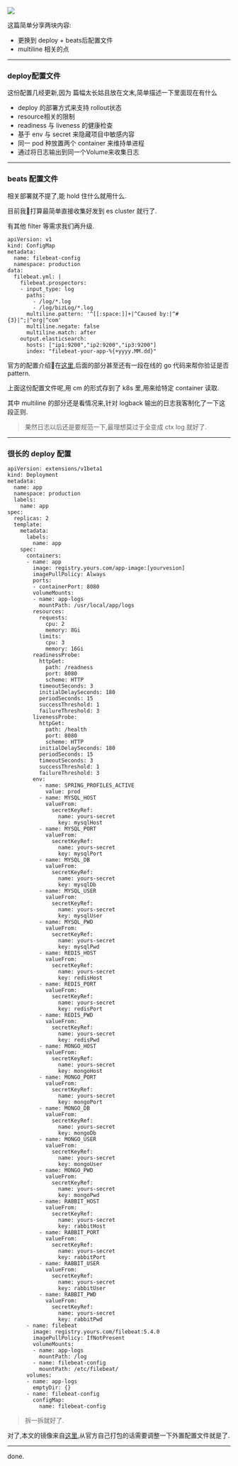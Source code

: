 ![](https://o4dyfn0ef.qnssl.com/image/2016-11-15-kube7-logo.png?imageView2/2/h/200) 


这篇简单分享两块内容: 

- 更换到 deploy + beats后配置文件
- multiline 相关的点


------- 

### deploy配置文件 

这份配置几经更新,因为 篇幅太长姑且放在文末,简单描述一下里面现在有什么 

- deploy 的部署方式来支持 rollout状态
- resource相关的限制
- readiness 与 liveness 的健康检查
- 基于 env 与 secret 来隐藏项目中敏感内容
- 同一 pod 种放置两个 container 来维持单进程
- 通过将日志输出到同一个Volume来收集日志

------- 

### beats 配置文件 

相关部署就不提了,能 hold 住什么就用什么. 

目前我打算最简单直接收集好发到 es cluster 就行了. 

有其他 filter 等需求我们再升级. 

```
apiVersion: v1
kind: ConfigMap
metadata:
  name: filebeat-config
  namespace: production
data:
  filebeat.yml: |
    filebeat.prospectors:
    - input_type: log
      paths:
        - /log/*.log
        - /log/bizLog/*.log
      multiline.pattern: '^[[:space:]]+|^Caused by:|^#{3}|^;|^org|^com'
      multiline.negate: false
      multiline.match: after
    output.elasticsearch:
      hosts: ["ip1:9200","ip2:9200","ip3:9200"]
      index: "filebeat-your-app-%{+yyyy.MM.dd}"

``` 

官方的配置介绍在[这里](https://www.elastic.co/guide/en/beats/filebeat/5.4/configuring-howto-filebeat.html),后面的部分甚至还有一段在线的 go 代码来帮你验证是否 pattern. 

上面这份配置文件呢,用 cm 的形式存到了 k8s 里,用来给特定 container 读取. 

其中 multiline 的部分还是看情况来,针对 logback 输出的日志我客制化了一下这段正则. 


> 果然日志以后还是要规范一下,最理想莫过于全变成 ctx log 就好了. 

------ 

### 很长的 deploy 配置 

```
apiVersion: extensions/v1beta1
kind: Deployment
metadata:
  name: app
  namespace: production
  labels:
    name: app
spec:
  replicas: 2
  template:
    metadata:
      labels:
        name: app
    spec:
      containers:
      - name: app
        image: registry.yours.com/app-image:[yourvesion]
        imagePullPolicy: Always
        ports:
        - containerPort: 8080
        volumeMounts:
        - name: app-logs
          mountPath: /usr/local/app/logs
        resources:
          requests:
            cpu: 2
            memory: 8Gi
          limits:
            cpu: 3
            memory: 16Gi
        readinessProbe:
          httpGet:
            path: /readness
            port: 8080
            scheme: HTTP
          timeoutSeconds: 3
          initialDelaySeconds: 180
          periodSeconds: 15
          successThreshold: 1
          failureThreshold: 3
        livenessProbe:
          httpGet:
            path: /health
            port: 8080
            scheme: HTTP
          initialDelaySeconds: 180
          periodSeconds: 15
          timeoutSeconds: 3
          successThreshold: 1
          failureThreshold: 3
        env:
          - name: SPRING_PROFILES_ACTIVE
            value: prod
          - name: MYSQL_HOST
            valueFrom:
              secretKeyRef:
                name: yours-secret
                key: mysqlHost
          - name: MYSQL_PORT
            valueFrom:
              secretKeyRef:
                name: yours-secret
                key: mysqlPort
          - name: MYSQL_DB
            valueFrom:
              secretKeyRef:
                name: yours-secret
                key: mysqlDb
          - name: MYSQL_USER
            valueFrom:
              secretKeyRef:
                name: yours-secret
                key: mysqlUser
          - name: MYSQL_PWD
            valueFrom:
              secretKeyRef:
                name: yours-secret
                key: mysqlPwd
          - name: REDIS_HOST
            valueFrom:
              secretKeyRef:
                name: yours-secret
                key: redisHost
          - name: REDIS_PORT
            valueFrom:
              secretKeyRef:
                name: yours-secret
                key: redisPort
          - name: REDIS_PWD
            valueFrom:
              secretKeyRef:
                name: yours-secret
                key: redisPwd
          - name: MONGO_HOST
            valueFrom:
              secretKeyRef:
                name: yours-secret
                key: mongoHost
          - name: MONGO_PORT
            valueFrom:
              secretKeyRef:
                name: yours-secret
                key: mongoPort
          - name: MONGO_DB
            valueFrom:
              secretKeyRef:
                name: yours-secret
                key: mongoDb
          - name: MONGO_USER
            valueFrom:
              secretKeyRef:
                name: yours-secret
                key: mongoUser
          - name: MONGO_PWD
            valueFrom:
              secretKeyRef:
                name: yours-secret
                key: mongoPwd
          - name: RABBIT_HOST
            valueFrom:
              secretKeyRef:
                name: yours-secret
                key: rabbitHost
          - name: RABBIT_PORT
            valueFrom:
              secretKeyRef:
                name: yours-secret
                key: rabbitPort
          - name: RABBIT_USER
            valueFrom:
              secretKeyRef:
                name: yours-secret
                key: rabbitUser
          - name: RABBIT_PWD
            valueFrom:
              secretKeyRef:
                name: yours-secret
                key: rabbitPwd
      - name: filebeat
        image: registry.yours.com/filebeat:5.4.0
        imagePullPolicy: IfNotPresent
        volumeMounts:
        - name: app-logs
          mountPath: /log
        - name: filebeat-config
          mountPath: /etc/filebeat/
      volumes:
      - name: app-logs
        emptyDir: {}
      - name: filebeat-config
        configMap:
          name: filebeat-config
```

> 拆一拆就好了. 

对了,本文的镜像来自[这里](https://github.com/rootsongjc/docker-images),从官方自己打包的话需要调整一下外置配置文件就是了. 

------- 

done. 
